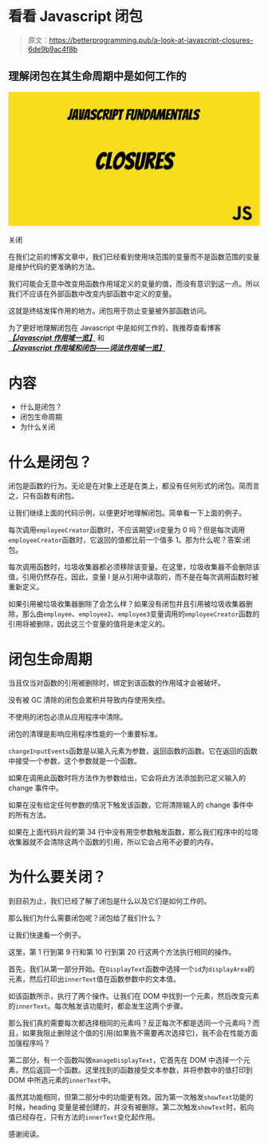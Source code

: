 # 看看 Javascript 闭包

> 原文：<https://betterprogramming.pub/a-look-at-javascript-closures-6de9b9ac4f8b>

## 理解闭包在其生命周期中是如何工作的

![](img/73d3c746a32f443252de6c939bc7e100.png)

关闭

在我们之前的博客文章中，我们已经看到使用块范围的变量而不是函数范围的变量是维护代码的更准确的方法。

我们可能会无意中改变用函数作用域定义的变量的值，而没有意识到这一点。所以我们不应该在外部函数中改变内部函数中定义的变量。

这就是终结发挥作用的地方。闭包用于防止变量被外部函数访问。

为了更好地理解闭包在 Javascript 中是如何工作的，我推荐查看博客[***【Javascript 作用域一览】***](/a-look-at-javascript-scopes-acb0f5e9cd77) 和[***【Javascript 作用域和闭包——词法作用域一览】***](/scope-closure-lexical-scope-9a18d0579d66)

# 内容

*   什么是闭包？
*   闭包生命周期
*   为什么关闭

# 什么是闭包？

闭包是函数的行为。无论是在对象上还是在类上，都没有任何形式的闭包。简而言之，只有函数有闭包。

让我们继续上面的代码示例，以便更好地理解闭包。简单看一下上面的例子。

每次调用`employeeCreator`函数时，不应该期望`id`变量为 0 吗？但是每次调用`employeeCreator`函数时，它返回的值都比前一个值多 1。那为什么呢？答案:闭包。

每次调用函数时，垃圾收集器都必须移除该变量。在这里，垃圾收集器不会删除该值，引用仍然存在。因此，变量 I 是从引用中读取的，而不是在每次调用函数时被重新定义。

如果引用被垃圾收集器删除了会怎么样？如果没有闭包并且引用被垃圾收集器删除，那么由`employee`、`employee2`、`employee3`变量调用的`employeeCreator`函数的引用将被删除，因此这三个变量的值将是未定义的。

# 闭包生命周期

当且仅当对函数的引用被删除时，绑定到该函数的作用域才会被破坏。

没有被 GC 清除的闭包会累积并导致内存使用失控。

不使用的闭包必须从应用程序中清除。

闭包的清理是影响应用程序性能的一个重要标准。

`changeInputEvents`函数是以输入元素为参数，返回函数的函数。它在返回的函数中接受一个参数，这个参数就是一个函数。

如果在调用此函数时将方法作为参数给出，它会将此方法添加到已定义输入的 change 事件中。

如果在没有给定任何参数的情况下触发该函数，它将清除输入的 change 事件中的所有方法。

如果在上面代码片段的第 34 行中没有用空参数触发函数，那么我们程序中的垃圾收集器就不会清除这两个函数的引用，所以它会占用不必要的内存。

# 为什么要关闭？

到目前为止，我们已经了解了闭包是什么以及它们是如何工作的。

那么我们为什么需要闭包呢？闭包给了我们什么？

让我们快速看一个例子。

这里，第 1 行到第 9 行和第 10 行到第 20 行这两个方法执行相同的操作。

首先，我们从第一部分开始。在`DisplayText`函数中选择一个`id`为`displayArea`的元素，然后打印出`innerText`值在函数参数中的文本值。

如该函数所示，执行了两个操作。让我们在 DOM 中找到一个元素，然后改变元素的`innerText`。每次触发该功能时，都会发生这两个步骤。

那么我们真的需要每次都选择相同的元素吗？反正每次不都是选同一个元素吗？而且，如果我阻止删除这个值的引用(如果我不需要再次选择它)，我不会在性能方面加强程序吗？

第二部分，有一个函数叫做`manageDisplayText`，它首先在 DOM 中选择一个元素，然后返回一个函数。这里找到的函数接受文本参数，并将参数中的值打印到 DOM 中所选元素的`innerText`中。

虽然其功能相同，但第二部分中的功能更有效。因为第一次触发`showText`功能的时候，heading 变量是被创建的，并没有被删除。第二次触发`showText`时，航向值已经存在，只有方法的`innerText`变化起作用。

感谢阅读。